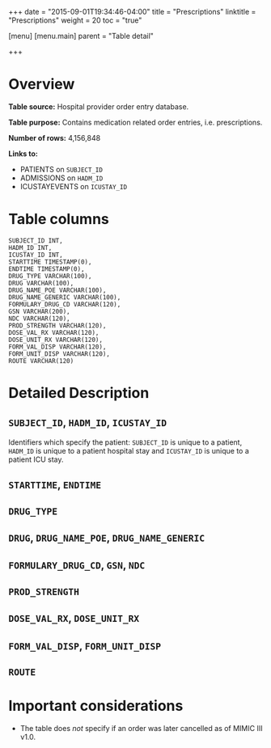+++
date = "2015-09-01T19:34:46-04:00"
title = "Prescriptions"
linktitle = "Prescriptions"
weight = 20
toc = "true"

[menu]
  [menu.main]
    parent = "Table detail"

+++

# Overview

**Table source:** Hospital provider order entry database.

**Table purpose:** Contains medication related order entries, i.e. prescriptions.

**Number of rows:** 4,156,848

**Links to:**

* PATIENTS on `SUBJECT_ID`
* ADMISSIONS on `HADM_ID`
* ICUSTAYEVENTS on `ICUSTAY_ID`

# Table columns

	SUBJECT_ID INT, 
	HADM_ID INT, 
	ICUSTAY_ID INT, 
	STARTTIME TIMESTAMP(0), 
	ENDTIME TIMESTAMP(0), 
	DRUG_TYPE VARCHAR(100), 
	DRUG VARCHAR(100), 
	DRUG_NAME_POE VARCHAR(100), 
	DRUG_NAME_GENERIC VARCHAR(100), 
	FORMULARY_DRUG_CD VARCHAR(120), 
	GSN VARCHAR(200), 
	NDC VARCHAR(120), 
	PROD_STRENGTH VARCHAR(120), 
	DOSE_VAL_RX VARCHAR(120), 
	DOSE_UNIT_RX VARCHAR(120), 
	FORM_VAL_DISP VARCHAR(120), 
	FORM_UNIT_DISP VARCHAR(120), 
	ROUTE VARCHAR(120)
	
# Detailed Description

## `SUBJECT_ID`, `HADM_ID`, `ICUSTAY_ID`

Identifiers which specify the patient: `SUBJECT_ID` is unique to a patient, `HADM_ID` is unique to a patient hospital stay and `ICUSTAY_ID` is unique to a patient ICU stay.

## `STARTTIME`, `ENDTIME`

## `DRUG_TYPE`

## `DRUG`, `DRUG_NAME_POE`, `DRUG_NAME_GENERIC`

## `FORMULARY_DRUG_CD`, `GSN`, `NDC`

## `PROD_STRENGTH`

## `DOSE_VAL_RX`, `DOSE_UNIT_RX`

## `FORM_VAL_DISP`, `FORM_UNIT_DISP`

## `ROUTE`



# Important considerations

* The table does *not* specify if an order was later cancelled as of MIMIC III v1.0.